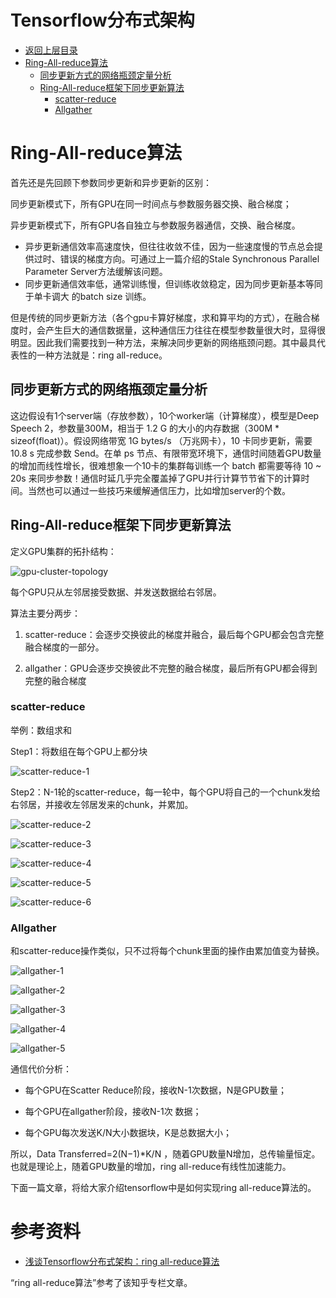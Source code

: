# Tensorflow分布式架构

* [返回上层目录](../tensorflow.md)
* [Ring-All-reduce算法](#Ring-All-reduce算法)
  * [同步更新方式的网络瓶颈定量分析](#同步更新方式的网络瓶颈定量分析)
  * [Ring-All-reduce框架下同步更新算法](#Ring-All-reduce框架下同步更新算法)
    * [scatter-reduce](#scatter-reduce)
    * [Allgather](#Allgather)



# Ring-All-reduce算法

首先还是先回顾下参数同步更新和异步更新的区别：

同步更新模式下，所有GPU在同一时间点与参数服务器交换、融合梯度；

异步更新模式下，所有GPU各自独立与参数服务器通信，交换、融合梯度。

- 异步更新通信效率高速度快，但往往收敛不佳，因为一些速度慢的节点总会提供过时、错误的梯度方向。可通过上一篇介绍的Stale Synchronous Parallel Parameter Server方法缓解该问题。
- 同步更新通信效率低，通常训练慢，但训练收敛稳定，因为同步更新基本等同于单卡调大 的batch size 训练。

但是传统的同步更新方法（各个gpu卡算好梯度，求和算平均的方式），在融合梯度时，会产生巨大的通信数据量，这种通信压力往往在模型参数量很大时，显得很明显。因此我们需要找到一种方法，来解决同步更新的网络瓶颈问题。其中最具代表性的一种方法就是：ring all-reduce。

## 同步更新方式的网络瓶颈定量分析

这边假设有1个server端（存放参数），10个worker端（计算梯度），模型是Deep Speech 2，参数量300M，相当于 1.2 G 的大小的内存数据（300M * sizeof(float)）。假设网络带宽 1G bytes/s （万兆网卡），10 卡同步更新，需要 10.8 s 完成参数 Send。在单 ps 节点、有限带宽环境下，通信时间随着GPU数量的增加而线性增长，很难想象一个10卡的集群每训练一个 batch 都需要等待 10 ~ 20s 来同步参数！通信时延几乎完全覆盖掉了GPU并行计算节节省下的计算时间。当然也可以通过一些技巧来缓解通信压力，比如增加server的个数。

## Ring-All-reduce框架下同步更新算法

定义GPU集群的拓扑结构：

![gpu-cluster-topology](pic/gpu-cluster-topology.jpg)

每个GPU只从左邻居接受数据、并发送数据给右邻居。

算法主要分两步：

1. scatter-reduce：会逐步交换彼此的梯度并融合，最后每个GPU都会包含完整融合梯度的一部分。

2. allgather：GPU会逐步交换彼此不完整的融合梯度，最后所有GPU都会得到完整的融合梯度

### scatter-reduce

举例：数组求和

Step1：将数组在每个GPU上都分块

![scatter-reduce-1](pic/scatter-reduce-1.jpg)

Step2：N-1轮的scatter-reduce，每一轮中，每个GPU将自己的一个chunk发给右邻居，并接收左邻居发来的chunk，并累加。

![scatter-reduce-2](pic/scatter-reduce-2.jpg)

![scatter-reduce-3](pic/scatter-reduce-3.jpg)

![scatter-reduce-4](pic/scatter-reduce-4.jpg)

![scatter-reduce-5](pic/scatter-reduce-5.jpg)

![scatter-reduce-6](pic/scatter-reduce-6.jpg)

### Allgather

和scatter-reduce操作类似，只不过将每个chunk里面的操作由累加值变为替换。

![allgather-1](pic/allgather-1.jpg)

![allgather-2](pic/allgather-2.jpg)

![allgather-3](pic/allgather-3.jpg)

![allgather-4](pic/allgather-4.jpg)

![allgather-5](pic/allgather-5.jpg)

通信代价分析：

* 每个GPU在Scatter Reduce阶段，接收N-1次数据，N是GPU数量；

* 每个GPU在allgather阶段，接收N-1次 数据；

* 每个GPU每次发送K/N大小数据块，K是总数据大小；

所以，Data Transferred=2(N−1)*K/N ，随着GPU数量N增加，总传输量恒定。也就是理论上，随着GPU数量的增加，ring all-reduce有线性加速能力。

下面一篇文章，将给大家介绍tensorflow中是如何实现ring all-reduce算法的。



# 参考资料

* [浅谈Tensorflow分布式架构：ring all-reduce算法](https://zhuanlan.zhihu.com/p/69797852)

“ring all-reduce算法”参考了该知乎专栏文章。

